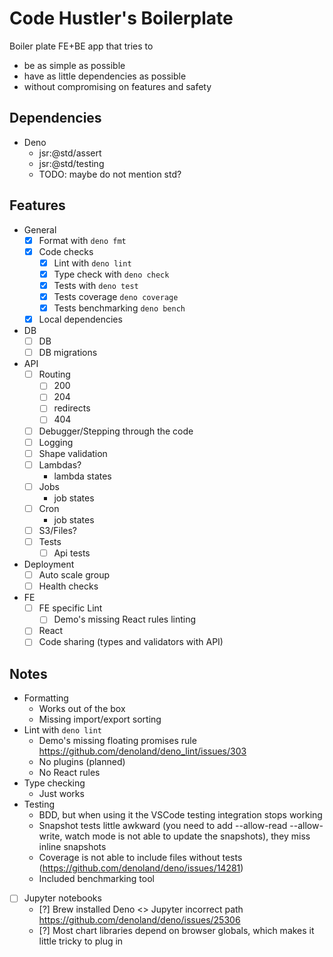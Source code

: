 # Code Hustler's Boilerplate

Boiler plate FE+BE app that tries to

- be as simple as possible
- have as little dependencies as possible
- without compromising on features and safety

## Dependencies

- Deno
  - jsr:@std/assert
  - jsr:@std/testing
  - TODO: maybe do not mention std?

## Features

- General
  - [x] Format with `deno fmt`
  - [x] Code checks
    - [x] Lint with `deno lint`
    - [x] Type check with `deno check`
    - [x] Tests with `deno test`
    - [x] Tests coverage `deno coverage`
    - [x] Tests benchmarking `deno bench`
  - [x] Local dependencies
- DB
  - [ ] DB
  - [ ] DB migrations
- API
  - [ ] Routing
    - [ ] 200
    - [ ] 204
    - [ ] redirects
    - [ ] 404
  - [ ] Debugger/Stepping through the code
  - [ ] Logging
  - [ ] Shape validation
  - [ ] Lambdas?
    - lambda states
  - [ ] Jobs
    - job states
  - [ ] Cron
    - job states
  - [ ] S3/Files?
  - [ ] Tests
    - [ ] Api tests
- Deployment
  - [ ] Auto scale group
  - [ ] Health checks
- FE
  - [ ] FE specific Lint
    - [ ] Demo's missing React rules linting
  - [ ] React
  - [ ] Code sharing (types and validators with API)

## Notes

- Formatting
  - Works out of the box
  - Missing import/export sorting
- Lint with `deno lint`
  - Demo's missing floating promises rule https://github.com/denoland/deno_lint/issues/303
  - No plugins (planned)
  - No React rules
- Type checking
  - Just works
- Testing
  - BDD, but when using it the VSCode testing integration stops working
  - Snapshot tests little awkward (you need to add --allow-read --allow-write, watch mode is not able to update the
    snapshots), they miss inline snapshots
  - Coverage is not able to include files without tests (https://github.com/denoland/deno/issues/14281)
  - Included benchmarking tool
- [ ] Jupyter notebooks
  - [?] Brew installed Deno <> Jupyter incorrect path https://github.com/denoland/deno/issues/25306
  - [?] Most chart libraries depend on browser globals, which makes it little tricky to plug in
